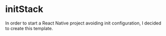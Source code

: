 # initStack
In order to start a React Native project avoiding init configuration, I decided to create this template.
